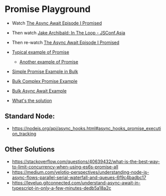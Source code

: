 
# Promise Playground

* Watch [The Async Await Episode I Promised](https://www.youtube.com/watch?v=vn3tm0quoqE)
* Then watch [Jake Archibald: In The Loop - JSConf.Asia](https://www.youtube.com/watch?v=cCOL7MC4Pl0)
* Then re-watch [The Async Await Episode I Promised](https://www.youtube.com/watch?v=vn3tm0quoqE)

* [Typical example of Promise](https://blog.risingstack.com/node-hero-async-programming-in-node-js/#asynccontrolflow)
    * [Another example of Promise](https://www.tomas-dvorak.cz/posts/nodejs-request-without-dependencies/)
* [Simple Promise Example in Bulk](1simplepromise.js)
* [Bulk Complex Promise Example](2simplepromise.js)
* [Bulk Async Await Example](3asyncawait.js)
* [What's the solution](4solution.js)


## Standard Node:
* https://nodejs.org/api/async_hooks.html#async_hooks_promise_execution_tracking

## Other Solutions
* https://stackoverflow.com/questions/40639432/what-is-the-best-way-to-limit-concurrency-when-using-es6s-promise-all
* https://medium.com/velotio-perspectives/understanding-node-js-async-flows-parallel-serial-waterfall-and-queues-6f9c4badbc17
* https://levelup.gitconnected.com/understand-async-await-in-typescript-in-only-a-few-minutes-dedb5a18a2c